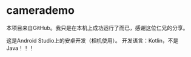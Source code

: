 # camerademo
本项目来自GitHub。我只是在本机上成功运行了而已，感谢这位仁兄的分享。

这是Android Studio上的安卓开发（相机使用）。
开发语言：Kotlin，不是Java！！！
